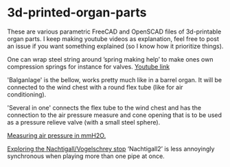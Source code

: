 # 3d-printed-organ-parts

These are various parametric FreeCAD and OpenSCAD files of 3d-printable organ parts. I keep making youtube videos as explanation, feel free to post an issue if you want something explained (so I know how it prioritize things).

One can wrap steel string around ’spring making help’ to make ones own compression springs for instance for valves. 
[Youtube link](https://www.youtube.com/watch?v=EOjp8I1X-Z0)

'Balganlage' is the bellow, works pretty much like in a barrel organ. It will be connected to the wind chest with a round flex tube (like for air conditioning).

'Several in one' connects the flex tube to the wind chest and has the connection to the air pressure measure and cone opening that is to be used as a pressure relieve valve (with a small steel sphere).

[Measuring air pressure in mmH2O.](https://www.youtube.com/watch?v=7snXdEoY9dA)

[Exploring the Nachtigall/Vogelschrey stop](https://www.youtube.com/watch?v=Vtcz-5irMgw)
‘Nachtigall2’ is less annoyingly synchronous when playing more than one pipe at once.